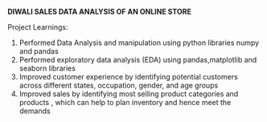 **DIWALI SALES DATA ANALYSIS OF AN ONLINE STORE**

Project Learnings:
1. Performed Data Analysis and manipulation using python libraries numpy and pandas
2. Performed exploratory data analysis (EDA) using pandas,matplotlib and seaborn libraries
3. Improved customer experience by identifying potential customers across different states, occupation, gender, and age groups
4. Improved sales by identifying most selling product categories and products , which can help to plan inventory and hence meet the demands

